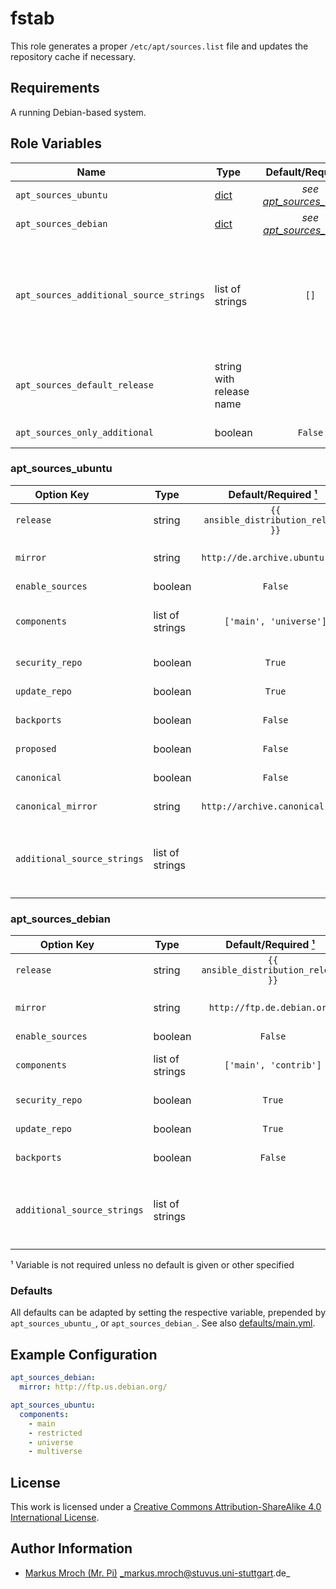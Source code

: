 # fstab

This role generates a proper `/etc/apt/sources.list` file and updates the repository cache if necessary.

## Requirements

A running Debian-based system.


## Role Variables

| Name                                    | Type                        |        Default/Required [¹](#__required)        | Description                                                                                                                                                                          |
|-----------------------------------------|-----------------------------|:-----------------------------------------------:|--------------------------------------------------------------------------------------------------------------------------------------------------------------------------------------|
| `apt_sources_ubuntu`                    | [dict](#apt_sources_ubuntu) | _see [apt_sources_ubuntu](#apt_sources_ubuntu)_ | Apt source config for Ubuntu systems                                                                                                                                                 |
| `apt_sources_debian`                    | [dict](#apt_sources_debian) | _see [apt_sources_debian](#apt_sources_debian)_ | Apt source config for Debian systems                                                                                                                                                 |
| `apt_sources_additional_source_strings` | list of strings             |                       `[]`                      | Additional apt sources to add (each string is an additional line in `/etc/apt/sources.list` without any modifications)(This option will be overwritten by the release specific ones) |
| `apt_sources_default_release`           | string with release name    |                                                 | Add default release to preferences to allow installing packages from another release version.                                                                                        |
| `apt_sources_only_additional`           | boolean                     |                     `False`                     | Only write additional apt sources                                                                                                                                                    |


### apt_sources_ubuntu
| Option Key                  | Type            |  Default/Required [¹](#__required)   | Description                                                                                                         |
|-----------------------------|-----------------|:------------------------------------:|---------------------------------------------------------------------------------------------------------------------|
| `release`                   | string          | `{{ ansible_distribution_release }}` | Release string to set                                                                                               |
| `mirror`                    | string          |    `http://de.archive.ubuntu.com/`   | Mirror to use for apt entries (The trailing `/` is required)                                                         |
| `enable_sources`            | boolean         |                `False`               | Enable `deb-src` entries                                                                                            |
| `components`                | list of strings |        `['main', 'universe']`        | Components to enable (valid values are: `main`, `restricted`, `universe`, `multiverse`)                             |
| `security_repo`             | boolean         |                `True`                | Enable security repository                                                                                          |
| `update_repo`               | boolean         |                `True`                | Enable general update repository                                                                                    |
| `backports`                 | boolean         |                `False`               | Enable backports repository                                                                                         |
| `proposed`                  | boolean         |                `False`               | Enable proposed repository                                                                                          |
| `canonical`                 | boolean         |                `False`               | Enable ubuntu partner (canonical) repository                                                                        |
| `canonical_mirror`          | string          |    `http://archive.canonical.com/`   | Ubuntu canonical mirror to use                                                                                      |
| `additional_source_strings` | list of strings |                                      | Additional apt sources to add (each string is additional line in `/etc/apt/sources.list` without any modifications) |


### apt_sources_debian
| Option Key                  | Type            | Default/Required [¹](#__required)    | Description                                                                                                            |
|-----------------------------|-----------------|:------------------------------------:|------------------------------------------------------------------------------------------------------------------------|
| `release`                   | string          | `{{ ansible_distribution_release }}` | Release string to set                                                                                                  |
| `mirror`                    | string          | `http://ftp.de.debian.org/`          | Mirror to use for apt entries (The trailing `/` is required)                                                           |
| `enable_sources`            | boolean         | `False`                              | Enable `deb-src` entries                                                                                               |
| `components`                | list of strings | `['main', 'contrib']`                | Components to enable (valid values are: `main`, `contrib`, `non-free`)                                                 |
| `security_repo`             | boolean         | `True`                               | Enable security repository                                                                                             |
| `update_repo`               | boolean         | `True`                               | Enable general update repository                                                                                       |
| `backports`                 | boolean         | `False`                              | Enable backports repository                                                                                            |
| `additional_source_strings` | list of strings |                                      | Additional apt sources to add (each string is an additional line in `/etc/apt/sources.list` without any modifications) |

<a id="__required">¹</a> Variable is not required unless no default is given or other specified


### Defaults

All defaults can be adapted by setting the respective variable, prepended by `apt_sources_ubuntu_`, or `apt_sources_debian_`. See also [defaults/main.yml](defaults/main.yml).


## Example Configuration

```yml
apt_sources_debian:
  mirror: http://ftp.us.debian.org/

apt_sources_ubuntu:
  components:
    - main
    - restricted
    - universe
    - multiverse
```

## License

This work is licensed under a [Creative Commons Attribution-ShareAlike 4.0 International License](https://creativecommons.org/licenses/by-sa/4.0/).


## Author Information

- [Markus Mroch (Mr. Pi)](https://github.com/Mr-Pi) _markus.mroch@stuvus.uni-stuttgart.de_
